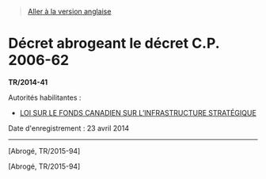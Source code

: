 > [Aller à la version anglaise](/en/Regulations/Statutory%20Instruments/2014/41.md)

# Décret abrogeant le décret C.P. 2006-62

**TR/2014-41**

Autorités habilitantes : 
- [LOI SUR LE FONDS CANADIEN SUR L’INFRASTRUCTURE STRATÉGIQUE](/fr/Lois/Lois%20du%20Canada/2002/ch.%209,%20art.%2047.md)

Date d'enregistrement : 23 avril 2014

----------


[Abrogé, TR/2015-94]

[Abrogé, TR/2015-94]


